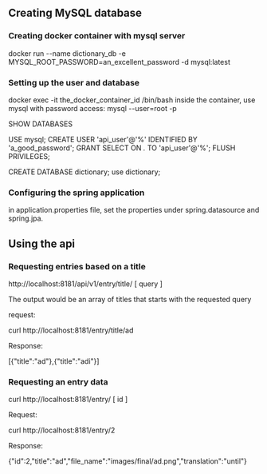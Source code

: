## Creating MySQL database
### Creating docker container with mysql server
docker run --name dictionary_db -e MYSQL_ROOT_PASSWORD=an_excellent_password -d mysql:latest

### Setting up the user and database
docker exec -it the_docker_container_id /bin/bash
inside the container, use mysql with password access:
mysql --user=root -p

SHOW DATABASES

USE mysql;
CREATE USER 'api_user'@'%' IDENTIFIED BY 'a_good_password';
GRANT SELECT ON *.* TO 'api_user'@'%';
FLUSH PRIVILEGES;

CREATE DATABASE dictionary;
use dictionary;

### Configuring the spring application
in application.properties file, set the properties under spring.datasource and spring.jpa.

## Using the api
### Requesting entries based on a title
 http://localhost:8181/api/v1/entry/title/ [ query ]

The output would be an array of titles that starts with the requested query

request:

curl http://localhost:8181/entry/title/ad

Response:

[{"title":"ad"},{"title":"adi"}]

### Requesting an entry data
curl http://localhost:8181/entry/ [ id ] 


Request:

curl http://localhost:8181/entry/2

Response:

{"id":2,"title":"ad","file_name":"images/final/ad.png","translation":"until"}
